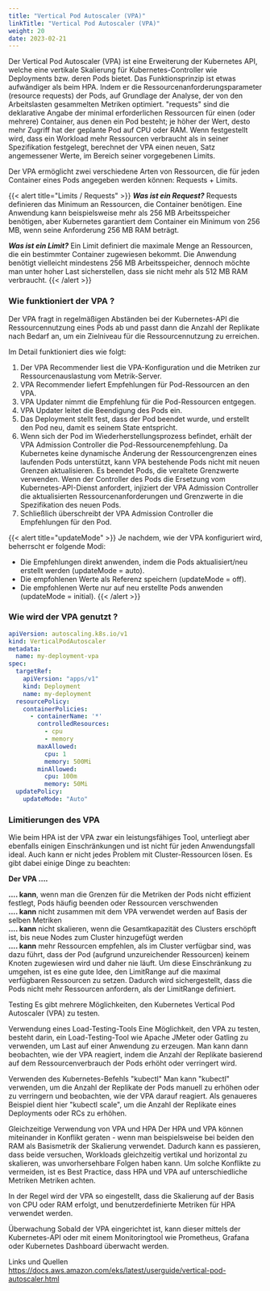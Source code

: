 ```yaml
---
title: "Vertical Pod Autoscaler (VPA)"
linkTitle: "Vertical Pod Autoscaler (VPA)"
weight: 20
date: 2023-02-21
---
```


Der Vertical Pod Autoscaler (VPA) ist eine Erweiterung der Kubernetes API, welche eine vertikale Skalierung für Kubernetes-Controller wie Deployments bzw. deren Pods bietet. Das Funktionsprinzip ist etwas aufwändiger als beim HPA. Indem er die Ressourcenanforderungsparameter (resource requests) der Pods, auf Grundlage der Analyse, der von den Arbeitslasten gesammelten Metriken optimiert. "requests" sind die deklarative Angabe der minimal erforderlichen Ressourcen für einen (oder mehrere) Container, aus denen ein Pod besteht; je höher der Wert, desto mehr Zugriff hat der geplante Pod auf CPU oder RAM. Wenn festgestellt wird, dass ein Workload mehr Ressourcen verbraucht als in seiner Spezifikation festgelegt, berechnet der VPA einen neuen, Satz angemessener Werte, im Bereich seiner vorgegebenen Limits.

Der VPA ermöglicht zwei verschiedene Arten von Ressourcen, die für jeden Container eines Pods angegeben werden können: Requests + Limits.


{{< alert title="Limits / Requests" >}}
***Was ist ein Request?***
Requests definieren das Minimum an Ressourcen, die Container benötigen. Eine Anwendung kann beispielsweise mehr als 256 MB Arbeitsspeicher benötigen, aber Kubernetes garantiert dem Container ein Minimum von 256 MB, wenn seine Anforderung 256 MB RAM beträgt.

***Was ist ein Limit?***
Ein Limit definiert die maximale Menge an Ressourcen, die ein bestimmter Container zugewiesen bekommt. Die Anwendung benötigt vielleicht mindestens 256 MB Arbeitsspeicher, dennoch möchte man unter hoher Last sicherstellen, dass sie nicht mehr als 512 MB RAM verbraucht.
{{< /alert >}}

### Wie funktioniert der VPA ?

Der VPA fragt in regelmäßigen Abständen bei der Kubernetes-API die Ressourcennutzung eines Pods ab und passt dann die Anzahl der Replikate nach Bedarf an, um ein Zielniveau für die Ressourcennutzung zu erreichen.

Im Detail funktioniert dies wie folgt:

1. Der VPA Recommender liest die VPA-Konfiguration und die Metriken zur Ressourcenauslastung vom Metrik-Server.
2. VPA Recommender liefert Empfehlungen für Pod-Ressourcen an den VPA.
3. VPA Updater nimmt die Empfehlung für die Pod-Ressourcen entgegen.
4. VPA Updater leitet die Beendigung des Pods ein.
5. Das Deployment stellt fest, dass der Pod beendet wurde, und erstellt den Pod neu, damit es seinem State entspricht.
6. Wenn sich der Pod im Wiederherstellungsprozess befindet, erhält der VPA Admission Controller die Pod-Ressourcenempfehlung. Da Kubernetes keine dynamische Änderung der Ressourcengrenzen eines laufenden Pods unterstützt, kann VPA bestehende Pods nicht mit neuen Grenzen aktualisieren. Es beendet Pods, die veraltete Grenzwerte verwenden. Wenn der Controller des Pods die Ersetzung vom Kubernetes-API-Dienst anfordert, injiziert der VPA Admission Controller die aktualisierten Ressourcenanforderungen und Grenzwerte in die Spezifikation des neuen Pods.
7. Schließlich überschreibt der VPA Admission Controller die Empfehlungen für den Pod.

{{< alert title="updateMode" >}}
Je nachdem, wie der VPA konfiguriert wird, beherrscht er folgende Modi:

- Die Empfehlungen direkt anwenden, indem die Pods aktualisiert/neu erstellt werden (updateMode = auto).
- Die empfohlenen Werte als Referenz speichern (updateMode = off).
- Die empfohlenen Werte nur auf neu erstellte Pods anwenden (updateMode = initial).
{{< /alert >}}

### Wie wird der VPA genutzt ?

```yaml
apiVersion: autoscaling.k8s.io/v1
kind: VerticalPodAutoscaler
metadata:
  name: my-deployment-vpa
spec:
  targetRef:
    apiVersion: "apps/v1"
    kind: Deployment
    name: my-deployment
  resourcePolicy:
    containerPolicies:
      - containerName: '*'
        controlledResources:
          - cpu
          - memory
        maxAllowed:
          cpu: 1
          memory: 500Mi
        minAllowed:
          cpu: 100m
          memory: 50Mi
  updatePolicy:
    updateMode: "Auto"
```


### Limitierungen des VPA
Wie beim HPA ist der VPA zwar ein leistungsfähiges Tool, unterliegt aber ebenfalls einigen Einschränkungen und ist nicht für jeden Anwendungsfall ideal. Auch kann er nicht jedes Problem mit Cluster-Ressourcen lösen. Es gibt dabei einige Dinge zu beachten:

**Der VPA ....**

**.... kann**, wenn man die Grenzen für die Metriken der Pods nicht effizient festlegt, Pods häufig beenden oder Ressourcen verschwenden <br>
**.... kann** nicht zusammen mit dem VPA verwendet werden auf Basis der selben Metriken <br>
**.... kann** nicht skalieren, wenn die Gesamtkapazität des Clusters erschöpft ist, bis neue Nodes zum Cluster hinzugefügt werden <br>
**.... kann** mehr Ressourcen empfehlen, als im Cluster verfügbar sind, was dazu führt, dass der Pod (aufgrund unzureichender Ressourcen) keinem Knoten zugewiesen wird und daher nie läuft. Um diese Einschränkung zu umgehen, ist es eine gute Idee, den LimitRange auf die maximal verfügbaren Ressourcen zu setzen. Dadurch wird sichergestellt, dass die Pods nicht mehr Ressourcen anfordern, als der LimitRange definiert.

Testing
Es gibt mehrere Möglichkeiten, den Kubernetes Vertical Pod Autoscaler (VPA) zu testen.

Verwendung eines Load-Testing-Tools
Eine Möglichkeit, den VPA zu testen, besteht darin, ein Load-Testing-Tool wie Apache JMeter oder Gatling zu verwenden, um Last auf einer Anwendung zu erzeugen. Man kann dann beobachten, wie der VPA reagiert, indem die Anzahl der Replikate basierend auf dem Ressourcenverbrauch der Pods erhöht oder verringert wird.

Verwenden des Kubernetes-Befehls "kubectl"
Man kann "kubectl" verwenden, um die Anzahl der Replikate der Pods manuell zu erhöhen oder zu verringern und beobachten, wie der VPA darauf reagiert. Als genaueres Beispiel dient hier "kubectl scale", um die Anzahl der Replikate eines Deployments oder RCs zu erhöhen.



Gleichzeitige Verwendung von VPA und HPA
Der HPA und VPA können miteinander in Konflikt geraten - wenn man beispielsweise bei beiden den RAM als Basismetrik der Skalierung verwendet. Dadurch kann es passieren, dass beide versuchen, Workloads gleichzeitig vertikal und horizontal zu skalieren, was unvorhersehbare Folgen haben kann. Um solche Konflikte zu vermeiden, ist es Best Practice, dass HPA und VPA auf unterschiedliche Metriken Metriken achten.


In der Regel wird der VPA so eingestellt, dass die Skalierung auf der Basis von CPU oder RAM erfolgt, und benutzerdefinierte Metriken für HPA verwendet werden.



Überwachung
Sobald der VPA eingerichtet ist, kann dieser mittels der Kubernetes-API oder mit einem Monitoringtool wie Prometheus, Grafana oder Kubernetes Dashboard überwacht werden.

Links und Quellen
https://docs.aws.amazon.com/eks/latest/userguide/vertical-pod-autoscaler.html